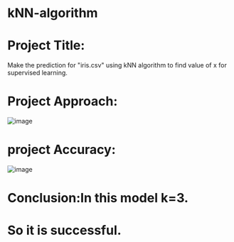 # kNN-algorithm

# **Project Title**: 
Make the prediction for "iris.csv" using kNN algorithm to find value of x for supervised learning.
# **Project Approach**:
![image](https://github.com/Yokeshkumar28/kNN-algorithm/assets/130818416/5ff680d1-9449-448f-8985-a08b80191c72)
# **project Accuracy**:
![image](https://github.com/Yokeshkumar28/kNN-algorithm/assets/130818416/4fa030ff-bf70-4460-84e0-7cf9ca87f319)
# **Conclusion**:In this model k=3.
# So it is successful.
